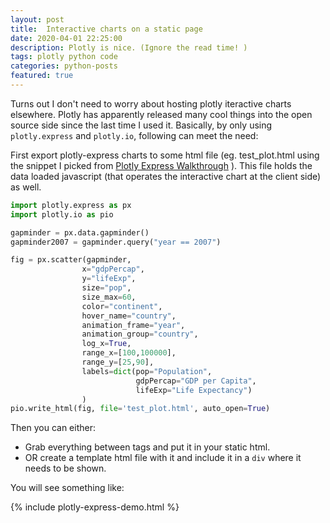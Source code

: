 ```yaml
---
layout: post
title:  Interactive charts on a static page
date: 2020-04-01 22:25:00
description: Plotly is nice. (Ignore the read time! )
tags: plotly python code
categories: python-posts
featured: true
---
```

Turns out I don't need to worry about hosting plotly iteractive charts elsewhere. Plotly has apparently released many cool things into the open source side since the last time I used it. Basically, by only using ````plotly.express```` and ````plotly.io````, following can meet the need:

First export plotly-express charts to some html file (eg. test_plot.html using the snippet I picked from [Plotly Express Walkthrough](https://nbviewer.jupyter.org/github/plotly/plotly_express/blob/gh-pages/walkthrough.ipynb) ). This file holds the data loaded javascript (that operates the interactive chart at the client side) as well.

````python  
import plotly.express as px
import plotly.io as pio

gapminder = px.data.gapminder()
gapminder2007 = gapminder.query("year == 2007")

fig = px.scatter(gapminder, 
                x="gdpPercap", 
                y="lifeExp",
                size="pop", 
                size_max=60, 
                color="continent", 
                hover_name="country",
                animation_frame="year", 
                animation_group="country", 
                log_x=True, 
                range_x=[100,100000], 
                range_y=[25,90],
                labels=dict(pop="Population", 
                            gdpPercap="GDP per Capita", 
                            lifeExp="Life Expectancy")
                )
pio.write_html(fig, file='test_plot.html', auto_open=True)
````

Then you can either:
* Grab everything between <body></body> tags and put it in your static html.
* OR create a template html file with it and include it in a ```div``` where it needs to be shown.


You will see something like:

{% include plotly-express-demo.html %}
